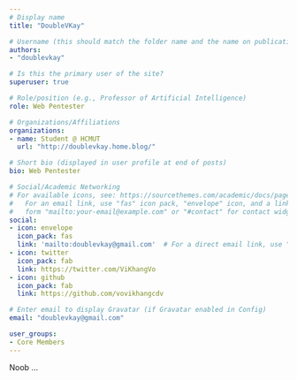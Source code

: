 ```yaml
---
# Display name
title: "DoubleVKay"

# Username (this should match the folder name and the name on publications)
authors:
- "doublevkay"

# Is this the primary user of the site?
superuser: true

# Role/position (e.g., Professor of Artificial Intelligence)
role: Web Pentester

# Organizations/Affiliations
organizations:
- name: Student @ HCMUT
  url: "http://doublevkay.home.blog/"

# Short bio (displayed in user profile at end of posts)
bio: Web Pentester

# Social/Academic Networking
# For available icons, see: https://sourcethemes.com/academic/docs/page-builder/#icons
#   For an email link, use "fas" icon pack, "envelope" icon, and a link in the
#   form "mailto:your-email@example.com" or "#contact" for contact widget.
social:
- icon: envelope
  icon_pack: fas
  link: 'mailto:doublevkay@gmail.com'  # For a direct email link, use "mailto:test@example.org".
- icon: twitter
  icon_pack: fab
  link: https://twitter.com/ViKhangVo
- icon: github
  icon_pack: fab
  link: https://github.com/vovikhangcdv

# Enter email to display Gravatar (if Gravatar enabled in Config)
email: "doublevkay@gmail.com"

user_groups:
- Core Members
---
```


Noob ...
